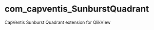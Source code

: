 com_capventis_SunburstQuadrant
==============================

CapVentis Sunburst Quadrant extension for QlikView
